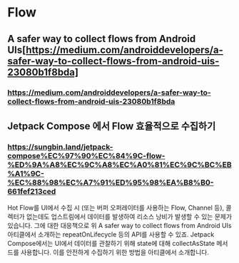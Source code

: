 # Flow
## A safer way to collect flows from Android UIs[https://medium.com/androiddevelopers/a-safer-way-to-collect-flows-from-android-uis-23080b1f8bda]
### https://medium.com/androiddevelopers/a-safer-way-to-collect-flows-from-android-uis-23080b1f8bda

## Jetpack Compose 에서 Flow 효율적으로 수집하기
### https://sungbin.land/jetpack-compose%EC%97%90%EC%84%9C-flow-%ED%9A%A8%EC%9C%A8%EC%A0%81%EC%9C%BC%EB%A1%9C-%EC%88%98%EC%A7%91%ED%95%98%EA%B8%B0-661fef213ced
Hot Flow를 UI에서 수집 시 (또는 버퍼 오퍼레이터를 사용하는 Flow, Channel 등), 콜렉터가 없는데도 업스트림에서 데이터를 발생하여 리소스 낭비가 발생할 수 있는 문제가 있습니다.
그에 대한 대응책으로 위 A safer way to collect flows from Android UIs 아티클에서 소개하는 repeatOnLifecycle 등의 API를 사용할 수 있죠.
Jetpack Compose에서는 UI에서 데이터를 관찰하기 위해 state에 대해 collectAsState 메서드를 사용합니다.
이를 안전하게 수집하기 위한 방법을 아티클에서 소개합니다.
